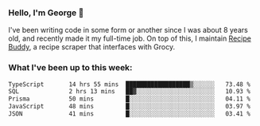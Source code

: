 ### Hello, I'm George 👋

I've been writing code in some form or another since I was about 8 years old, and recently made it my full-time job. On top of this, I maintain [Recipe Buddy](https://github.com/georgegebbett/recipe-buddy), a recipe scraper that interfaces with Grocy.  

<!--
**georgegebbett/georgegebbett** is a ✨ _special_ ✨ repository because its `README.md` (this file) appears on your GitHub profile.

Here are some ideas to get you started:

- 🔭 I’m currently working on ...
- 🌱 I’m currently learning ...
- 👯 I’m looking to collaborate on ...
- 🤔 I’m looking for help with ...
- 💬 Ask me about ...
- 📫 How to reach me: ...
- 😄 Pronouns: ...
- ⚡ Fun fact: ...
-->

### What I've been up to this week:
<!--START_SECTION:waka-->

```txt
TypeScript       14 hrs 55 mins  ██████████████████▒░░░░░░   73.48 %
SQL              2 hrs 13 mins   ██▓░░░░░░░░░░░░░░░░░░░░░░   10.93 %
Prisma           50 mins         █░░░░░░░░░░░░░░░░░░░░░░░░   04.11 %
JavaScript       48 mins         █░░░░░░░░░░░░░░░░░░░░░░░░   03.97 %
JSON             41 mins         █░░░░░░░░░░░░░░░░░░░░░░░░   03.41 %
```

<!--END_SECTION:waka-->
